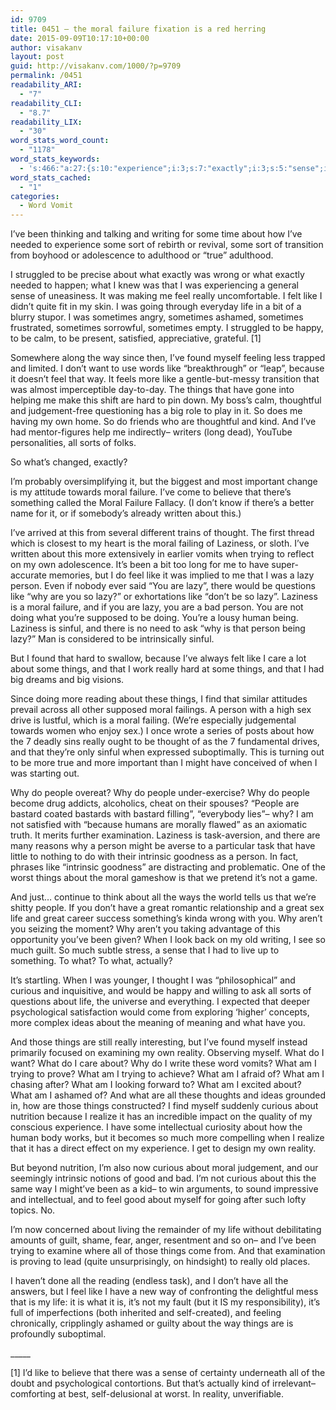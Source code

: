 ```yaml
---
id: 9709
title: 0451 – the moral failure fixation is a red herring
date: 2015-09-09T10:17:10+00:00
author: visakanv
layout: post
guid: http://visakanv.com/1000/?p=9709
permalink: /0451
readability_ARI:
  - "7"
readability_CLI:
  - "8.7"
readability_LIX:
  - "30"
word_stats_word_count:
  - "1178"
word_stats_keywords:
  - 's:466:"a:27:{s:10:"experience";i:3;s:7:"exactly";i:3;s:5:"sense";i:3;s:4:"feel";i:5;s:6:"really";i:5;s:4:"like";i:10;s:4:"life";i:5;s:7:"ashamed";i:3;s:5:"found";i:3;s:7:"because";i:4;s:6:"things";i:9;s:4:"hard";i:3;s:5:"moral";i:8;s:7:"failure";i:3;s:4:"come";i:3;s:7:"thought";i:3;s:8:"laziness";i:4;s:6:"trying";i:4;s:4:"lazy";i:6;s:6:"person";i:6;s:6:"sinful";i:3;s:6:"people";i:5;s:4:"task";i:3;s:9:"intrinsic";i:3;s:5:"great";i:3;s:7:"curious";i:4;s:7:"reality";i:3;}";'
word_stats_cached:
  - "1"
categories:
  - Word Vomit
---
```

I&#8217;ve been thinking and talking and writing for some time about how I&#8217;ve needed to experience some sort of rebirth or revival, some sort of transition from boyhood or adolescence to adulthood or &#8220;true&#8221; adulthood.

I struggled to be precise about what exactly was wrong or what exactly needed to happen; what I knew was that I was experiencing a general sense of uneasiness. It was making me feel really uncomfortable. I felt like I didn&#8217;t quite fit in my skin. I was going through everyday life in a bit of a blurry stupor. I was sometimes angry, sometimes ashamed, sometimes frustrated, sometimes sorrowful, sometimes empty. I struggled to be happy, to be calm, to be present, satisfied, appreciative, grateful. [1]

Somewhere along the way since then, I&#8217;ve found myself feeling less trapped and limited. I don&#8217;t want to use words like &#8220;breakthrough&#8221; or &#8220;leap&#8221;, because it doesn&#8217;t feel that way. It feels more like a gentle-but-messy transition that was almost imperceptible day-to-day. The things that have gone into helping me make this shift are hard to pin down. My boss&#8217;s calm, thoughtful and judgement-free questioning has a big role to play in it. So does me having my own home. So do friends who are thoughtful and kind. And I&#8217;ve had mentor-figures help me indirectly– writers (long dead), YouTube personalities, all sorts of folks.

So what&#8217;s changed, exactly?

I&#8217;m probably oversimplifying it, but the biggest and most important change is my attitude towards moral failure. I&#8217;ve come to believe that there&#8217;s something called the Moral Failure Fallacy. (I don&#8217;t know if there&#8217;s a better name for it, or if somebody&#8217;s already written about this.)

I&#8217;ve arrived at this from several different trains of thought. The first thread which is closest to my heart is the moral failing of Laziness, or sloth. I&#8217;ve written about this more extensively in earlier vomits when trying to reflect on my own adolescence. It&#8217;s been a bit too long for me to have super-accurate memories, but I do feel like it was implied to me that I was a lazy person. Even if nobody ever said &#8220;You are lazy&#8221;, there would be questions like &#8220;why are you so lazy?&#8221; or exhortations like &#8220;don&#8217;t be so lazy&#8221;. Laziness is a moral failure, and if you are lazy, you are a bad person. You are not doing what you&#8217;re supposed to be doing. You&#8217;re a lousy human being. Laziness is sinful, and there is no need to ask &#8220;why is that person being lazy?&#8221; Man is considered to be intrinsically sinful.

But I found that hard to swallow, because I&#8217;ve always felt like I care a lot about some things, and that I work really hard at some things, and that I had big dreams and big visions.

Since doing more reading about these things, I find that similar attitudes prevail across all other supposed moral failings. A person with a high sex drive is lustful, which is a moral failing. (We&#8217;re especially judgemental towards women who enjoy sex.) I once wrote a series of posts about how the 7 deadly sins really ought to be thought of as the 7 fundamental drives, and that they&#8217;re only sinful when expressed suboptimally. This is turning out to be more true and more important than I might have conceived of when I was starting out.

Why do people overeat? Why do people under-exercise? Why do people become drug addicts, alcoholics, cheat on their spouses? &#8220;People are bastard coated bastards with bastard filling&#8221;, &#8220;everybody lies&#8221;– why? I am not satisfied with &#8220;because humans are morally flawed&#8221; as an axiomatic truth. It merits further examination. Laziness is task-aversion, and there are many reasons why a person might be averse to a particular task that have little to nothing to do with their intrinsic goodness as a person. In fact, phrases like &#8220;intrinsic goodness&#8221; are distracting and problematic. One of the worst things about the moral gameshow is that we pretend it&#8217;s not a game.

And just&#8230; continue to think about all the ways the world tells us that we&#8217;re shitty people. If you don&#8217;t have a great romantic relationship and a great sex life and great career success something&#8217;s kinda wrong with you. Why aren&#8217;t you seizing the moment? Why aren&#8217;t you taking advantage of this opportunity you&#8217;ve been given? When I look back on my old writing, I see so much guilt. So much subtle stress, a sense that I had to live up to something. To what? To what, actually?

It&#8217;s startling. When I was younger, I thought I was &#8220;philosophical&#8221; and curious and inquisitive, and would be happy and willing to ask all sorts of questions about life, the universe and everything. I expected that deeper psychological satisfaction would come from exploring &#8216;higher&#8217; concepts, more complex ideas about the meaning of meaning and what have you.

And those things are still really interesting, but I&#8217;ve found myself instead primarily focused on examining my own reality. Observing myself. What do I want? What do I care about? Why do I write these word vomits? What am I trying to prove? What am I trying to achieve? What am I afraid of? What am I chasing after? What am I looking forward to? What am I excited about? What am I ashamed of? And what are all these thoughts and ideas grounded in, how are those things constructed? I find myself suddenly curious about nutrition because I realize it has an incredible impact on the quality of my conscious experience. I have some intellectual curiosity about how the human body works, but it becomes so much more compelling when I realize that it has a direct effect on my experience. I get to design my own reality.

But beyond nutrition, I&#8217;m also now curious about moral judgement, and our seemingly intrinsic notions of good and bad. I&#8217;m not curious about this the same way I might&#8217;ve been as a kid– to win arguments, to sound impressive and intellectual, and to feel good about myself for going after such lofty topics. No.

I&#8217;m now concerned about living the remainder of my life without debilitating amounts of guilt, shame, fear, anger, resentment and so on– and I&#8217;ve been trying to examine where all of those things come from. And that examination is proving to lead (quite unsurprisingly, on hindsight) to really old places.

I haven&#8217;t done all the reading (endless task), and I don&#8217;t have all the answers, but I feel like I have a new way of confronting the delightful mess that is my life: it is what it is, it&#8217;s not my fault (but it IS my responsibility), it&#8217;s full of imperfections (both inherited and self-created), and feeling chronically, cripplingly ashamed or guilty about the way things are is profoundly suboptimal.

\_____
  
[1] I&#8217;d like to believe that there was a sense of certainty underneath all of the doubt and psychological contortions. But that&#8217;s actually kind of irrelevant– comforting at best, self-delusional at worst. In reality, unverifiable.